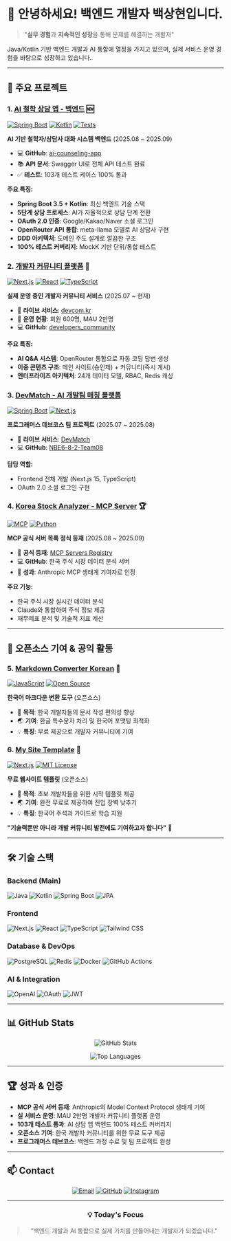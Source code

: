 # 👋 안녕하세요! 백엔드 개발자 **백상현**입니다.

> "**실무 경험**과 **지속적인 성장**을 통해 문제를 해결하는 개발자"

Java/Kotlin 기반 백엔드 개발과 AI 통합에 열정을 가지고 있으며, 실제 서비스 운영 경험을 바탕으로 성장하고 있습니다.

---

## 🚀 주요 프로젝트

### 1. [AI 철학 상담 앱 - 백엔드](https://github.com/Mrbaeksang/ai-counseling-app) 🆕
[![Spring Boot](https://img.shields.io/badge/Spring%20Boot-3.5.4-brightgreen?style=flat-square&logo=spring)](https://spring.io/)
[![Kotlin](https://img.shields.io/badge/Kotlin-1.9.25-7F52FF?style=flat-square&logo=kotlin)](https://kotlinlang.org/)
[![Tests](https://img.shields.io/badge/Tests-103%20Passed-success?style=flat-square)](https://github.com/Mrbaeksang/ai-counseling-app)

**AI 기반 철학자/상담사 대화 시스템 백엔드** (2025.08 ~ 2025.09)
- 💻 **GitHub**: [ai-counseling-app](https://github.com/Mrbaeksang/ai-counseling-app)
- 📚 **API 문서**: Swagger UI로 전체 API 테스트 완료
- ✅ **테스트**: 103개 테스트 케이스 100% 통과

**주요 특징:**
- **Spring Boot 3.5 + Kotlin**: 최신 백엔드 기술 스택
- **5단계 상담 프로세스**: AI가 자율적으로 상담 단계 전환
- **OAuth 2.0 인증**: Google/Kakao/Naver 소셜 로그인
- **OpenRouter API 통합**: meta-llama 모델로 AI 상담사 구현
- **DDD 아키텍처**: 도메인 주도 설계로 깔끔한 구조
- **100% 테스트 커버리지**: MockK 기반 단위/통합 테스트

### 2. [개발자 커뮤니티 플랫폼](https://devcom.kr) 📌
[![Next.js](https://img.shields.io/badge/Next.js-15.4.4-black?style=flat-square&logo=next.js)](https://nextjs.org)
[![React](https://img.shields.io/badge/React-19.1.0-61DAFB?style=flat-square&logo=react)](https://react.dev)
[![TypeScript](https://img.shields.io/badge/TypeScript-5.8-3178C6?style=flat-square&logo=typescript)](https://www.typescriptlang.org)

**실제 운영 중인 개발자 커뮤니티 서비스** (2025.07 ~ 현재)
- 🔗 **라이브 서비스**: [devcom.kr](https://devcom.kr)
- 👥 **운영 현황**: 회원 600명, MAU 2만명
- 💻 **GitHub**: [developers_community](https://github.com/Mrbaeksang/developers_community)

**주요 특징:**
- **AI Q&A 시스템**: OpenRouter 통합으로 자동 코딩 답변 생성
- **이중 콘텐츠 구조**: 메인 사이트(승인제) + 커뮤니티(즉시 게시)
- **엔터프라이즈 아키텍처**: 24개 데이터 모델, RBAC, Redis 캐싱

### 3. [DevMatch - AI 개발팀 매칭 플랫폼](https://nbe-6-8-2-team08-vaug.vercel.app)
[![Spring Boot](https://img.shields.io/badge/Spring%20Boot-3.5-brightgreen)](https://spring.io/)
[![Next.js](https://img.shields.io/badge/Next.js-15.4-black)](https://nextjs.org/)

**프로그래머스 데브코스 팀 프로젝트** (2025.07 ~ 2025.08)
- 🔗 **라이브 서비스**: [DevMatch](https://nbe-6-8-2-team08-vaug.vercel.app)
- 💻 **GitHub**: [NBE6-8-2-Team08](https://github.com/Mrbaeksang/NBE6-8-2-Team08)

**담당 역할:**
- Frontend 전체 개발 (Next.js 15, TypeScript)
- OAuth 2.0 소셜 로그인 구현

### 4. [Korea Stock Analyzer - MCP Server](https://github.com/modelcontextprotocol/servers) 🏆
[![MCP](https://img.shields.io/badge/MCP-Official-blue?style=flat-square)](https://github.com/modelcontextprotocol/servers)
[![Python](https://img.shields.io/badge/Python-3.10+-3776AB?style=flat-square&logo=python)](https://python.org)

**MCP 공식 서버 목록 정식 등재** (2025.08 ~ 2025.09)
- 📍 **공식 등재**: [MCP Servers Registry](https://github.com/modelcontextprotocol/servers)
- 💻 **GitHub**: 한국 주식 시장 데이터 분석 서버
- 🎯 **성과**: Anthropic MCP 생태계 기여자로 인정

**주요 기능:**
- 한국 주식 시장 실시간 데이터 분석
- Claude와 통합하여 주식 정보 제공
- 재무제표 분석 및 기술적 지표 계산

---

## 🤝 오픈소스 기여 & 공익 활동

### 5. [Markdown Converter Korean](https://github.com/Mrbaeksang/md-converter-korean) 📝
[![JavaScript](https://img.shields.io/badge/JavaScript-F7DF1E?style=flat-square&logo=javascript&logoColor=black)](https://javascript.com)
[![Open Source](https://img.shields.io/badge/Open%20Source-❤️-red?style=flat-square)](https://opensource.org)

**한국어 마크다운 변환 도구** (오픈소스)
- 🎯 **목적**: 한국 개발자들의 문서 작성 편의성 향상
- 🌏 **기여**: 한글 특수문자 처리 및 한국어 포맷팅 최적화
- 💡 **특징**: 무료 제공으로 개발자 커뮤니티에 기여

### 6. [My Site Template](https://github.com/Mrbaeksang/my-site-template) 🎨
[![Next.js](https://img.shields.io/badge/Next.js-Template-black?style=flat-square)](https://nextjs.org)
[![MIT License](https://img.shields.io/badge/License-MIT-green?style=flat-square)](https://opensource.org/licenses/MIT)

**무료 웹사이트 템플릿** (오픈소스)
- 🎯 **목적**: 초보 개발자들을 위한 시작 템플릿 제공
- 🌏 **기여**: 완전 무료로 제공하여 진입 장벽 낮추기
- 💡 **특징**: 한국어 주석과 가이드로 학습 지원

**"기술력뿐만 아니라 개발 커뮤니티 발전에도 기여하고자 합니다"** 🌱

---

## 🛠️ 기술 스택

### Backend (Main)
![Java](https://img.shields.io/badge/Java-ED8B00?style=for-the-badge&logo=openjdk&logoColor=white)
![Kotlin](https://img.shields.io/badge/Kotlin-7F52FF?style=for-the-badge&logo=kotlin&logoColor=white)
![Spring Boot](https://img.shields.io/badge/Spring_Boot-6DB33F?style=for-the-badge&logo=spring-boot&logoColor=white)
![JPA](https://img.shields.io/badge/JPA/Hibernate-59666C?style=for-the-badge&logo=hibernate&logoColor=white)

### Frontend
![Next.js](https://img.shields.io/badge/Next.js-000000?style=for-the-badge&logo=Next.js&logoColor=white)
![React](https://img.shields.io/badge/React-20232A?style=for-the-badge&logo=react&logoColor=61DAFB)
![TypeScript](https://img.shields.io/badge/TypeScript-007ACC?style=for-the-badge&logo=typescript&logoColor=white)
![Tailwind CSS](https://img.shields.io/badge/Tailwind_CSS-38B2AC?style=for-the-badge&logo=tailwind-css&logoColor=white)

### Database & DevOps
![PostgreSQL](https://img.shields.io/badge/PostgreSQL-316192?style=for-the-badge&logo=postgresql&logoColor=white)
![Redis](https://img.shields.io/badge/Redis-DC382D?style=for-the-badge&logo=redis&logoColor=white)
![Docker](https://img.shields.io/badge/Docker-2496ED?style=for-the-badge&logo=docker&logoColor=white)
![GitHub Actions](https://img.shields.io/badge/GitHub_Actions-2088FF?style=for-the-badge&logo=github-actions&logoColor=white)

### AI & Integration
![OpenAI](https://img.shields.io/badge/OpenRouter_API-412991?style=for-the-badge&logo=openai&logoColor=white)
![OAuth](https://img.shields.io/badge/OAuth_2.0-4285F4?style=for-the-badge&logo=google&logoColor=white)
![JWT](https://img.shields.io/badge/JWT-000000?style=for-the-badge&logo=json-web-tokens&logoColor=white)

---

## 📊 GitHub Stats

<div align="center">
  
![GitHub Stats](https://github-readme-stats.vercel.app/api?username=Mrbaeksang&show_icons=true&theme=radical)

![Top Languages](https://github-readme-stats.vercel.app/api/top-langs/?username=Mrbaeksang&layout=compact&theme=radical)

</div>

---

## 🏆 성과 & 인증

- **MCP 공식 서버 등재**: Anthropic의 Model Context Protocol 생태계 기여
- **실 서비스 운영**: MAU 2만명 개발자 커뮤니티 플랫폼 운영
- **103개 테스트 통과**: AI 상담 앱 백엔드 100% 테스트 커버리지
- **오픈소스 기여**: 한국 개발자 커뮤니티를 위한 무료 도구 제공
- **프로그래머스 데브코스**: 백엔드 과정 수료 및 팀 프로젝트 완성

---

## 📫 Contact

<div align="center">

[![Email](https://img.shields.io/badge/Email-D14836?style=for-the-badge&logo=gmail&logoColor=white)](mailto:qortkdgus95@gmail.com)
[![GitHub](https://img.shields.io/badge/GitHub-100000?style=for-the-badge&logo=github&logoColor=white)](https://github.com/Mrbaeksang)
[![Instagram](https://img.shields.io/badge/Instagram-E4405F?style=for-the-badge&logo=instagram&logoColor=white)](https://www.instagram.com/baek.__.sang/)

</div>

---

<div align="center">
  
### 💡 Today's Focus

> "백엔드 개발과 AI 통합으로 실제 가치를 만들어내는 개발자가 되겠습니다."

</div>